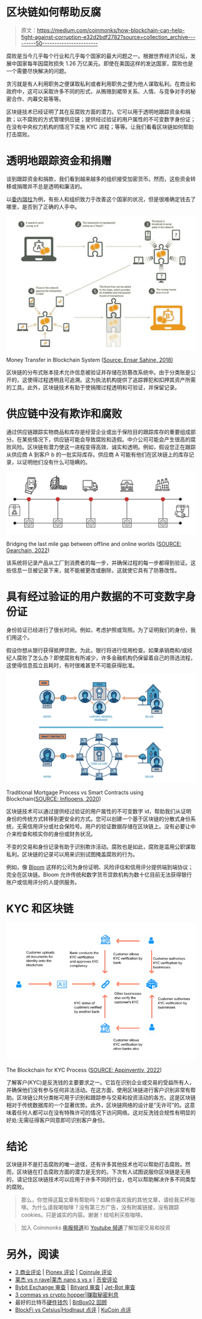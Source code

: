# 区块链如何帮助反腐

> 原文：<https://medium.com/coinmonks/how-blockchain-can-help-fight-against-corruption-e32d2bdf2782?source=collection_archive---------50----------------------->

腐败是当今几乎每个行业和几乎每个国家的最大问题之一。根据世界经济论坛，发展中国家每年因腐败损失 1.26 万亿美元。即使在美国这样的发达国家，腐败也是一个需要尽快解决的问题。

贪污就是有人利用职务之便谋取私利或者利用职务之便为他人谋取私利。在商业和政府中，这可以采取许多不同的形式，从贿赂到裙带关系、人情、与竞争对手的秘密合作、内幕交易等等。

区块链技术已经证明了其在反腐败方面的潜力。它可以用于透明地跟踪资金和捐款；以不腐败的方式管理供应链；提供经过验证的用户属性的不可变数字身份证；在没有中央权力机构的情况下实施 KYC 进程；等等。让我们看看区块链如何帮助打击腐败。

# 透明地跟踪资金和捐赠

谈到跟踪资金和捐款，我们看到越来越多的组织接受加密货币。然而，这些资金转移或捐赠并不总是透明和廉洁的。

以[委内瑞拉](https://www.thedialogue.org/analysis/corruption-and-crisis-in-venezuela-asset-repatriation-for-humanitarian-relief/)为例，有些人和组织致力于改善这个国家的状况，但是很难确定钱去了哪里，是否到了正确的人手中。

![](img/5f55981f75e4ce77159ce9aa83676d0a.png)

Money Transfer in Blockchain System ([Source: Ensar Sahine, 2018)](https://www.researchgate.net/figure/Money-Transfer-in-Blockchain-System_fig2_329775273)

区块链的分布式账本技术允许信息被验证并存储在防篡改系统中。由于分类账是公开的，这使得过程透明且可追溯。这为执法机构提供了追踪罪犯和扣押其资产所需的工具。此外，区块链技术有助于使捐赠过程透明和可验证，并保留记录。

# 供应链中没有欺诈和腐败

通过供应链跟踪实物商品和库存是经营企业或出于保险目的跟踪库存的重要组成部分。在某些情况下，供应链可能会导致腐败和造假。中介公司可能会产生很高的腐败风险。区块链有潜力使这一进程变得高效、诚实和透明。例如，假设您正在跟踪从供应商 A 到客户 b 的一批实际库存。供应商 A 可能有他们在区块链上的库存记录，以证明他们没有什么可隐瞒的。

![](img/c2c0c5cfeb81912809d7b5b328226ba9.png)

Bridging the last mile gap between offline and online worlds ([SOURCE: Gearchain, 2022](http://www.gearchain.io))

该系统将记录产品从工厂到消费者的每一步，并确保过程的每一步都得到验证。这些信息一旦被记录下来，就不能被更改或删除，这就使它具有了防篡改性。

# 具有经过验证的用户数据的不可变数字身份证

身份验证已经进行了很长时间。例如，考虑护照或驾照。为了证明我们的身份，我们用这个。

假设你想从银行获得抵押贷款。为此，银行将进行信用检查。如果承销商和/或经纪人腐败了怎么办？即使腐败有所减少，许多金融机构仍保留着自己的筛选流程，这使得信息孤立且耗时，有时很难甚至不可能获得批准。

![](img/7ee7b07e86d98b0981acbede0d91512a.png)

Traditional Mortgage Process vs Smart Contracts using Blockchain([SOURCE: Inflooens, 2020](https://www.inflooens.com/blockchain-technology-transforming-the-mortgage-lifecycle))

区块链技术可以通过提供经过验证的用户属性的不可变数字 id，帮助我们从证明身份的传统方式转移到更安全的方式。您可以创建一个基于区块链的分散式身份系统，无需信用评分或社会保险号。用户的验证数据存储在区块链上。没有必要让中介来检查和核实你的身份或财务状况。

不变的交易和身份记录有助于识别欺诈活动。腐败也是如此，腐败是滥用公职谋取私利。区块链的记录可以用来识别试图掩盖腐败的行为。

例如，像 [Bloom](https://bloom.co/) 这样的公司为身份证明、风险评估和信用评分提供端到端协议；完全在区块链。Bloom 允许传统和数字货币贷款机构为数十亿目前无法获得银行账户或信用评分的人提供服务。

# KYC 和区块链

![](img/a585fecb567b6af38fccac4307126aa0.png)

The Blockchain for KYC Process ([SOURCE: Appinventiv, 2022](https://appinventiv.com/blog/use-blockchain-technology-for-kyc/))

了解客户(KYC)是反洗钱的主要要求之一。它旨在识别企业或交易的受益所有人，并确保他们没有参与任何非法活动。在这方面，使用区块链进行客户识别非常有帮助。区块链公共分类帐可用于识别和跟踪参与交易和投资活动的各方。这是区块链相对于传统数据库的一个显著优势。此外，区块链网络的设计是“无许可”的。这意味着任何人都可以在没有特殊许可的情况下访问网络。这对反洗钱合规性有明显的好处:无需征得客户同意即可识别客户身份。

# 结论

区块链并不是打击腐败的唯一途径，还有许多其他技术也可以帮助打击腐败。然而，区块链在打击腐败方面的潜力是无穷的。下次有人试图说服你区块链是无用的，请记住区块链技术可以应用于许多不同的行业，也可以帮助解决许多不同类型的腐败。

> 那么，你觉得这篇文章有帮助吗？如果你喜欢我的其他文章，请给我买杯咖啡。为什么请我喝咖啡？没有第三方广告，没有附属链接，没有跟踪 cookies。只是诚实的内容。谢谢！给哈利买些咖啡。

> 加入 Coinmonks [电报频道](https://t.me/coincodecap)和 [Youtube 频道](https://www.youtube.com/c/coinmonks/videos)了解加密交易和投资

# 另外，阅读

*   [3 商业评论](/coinmonks/3commas-review-an-excellent-crypto-trading-bot-2020-1313a58bec92) | [Pionex 评论](https://coincodecap.com/pionex-review-exchange-with-crypto-trading-bot) | [Coinrule 评论](/coinmonks/coinrule-review-2021-a-beginner-friendly-crypto-trading-bot-daf0504848ba)
*   [莱杰 vs n rave](/coinmonks/ledger-vs-ngrave-zero-7e40f0c1d694)|[莱杰 nano s vs x](/coinmonks/ledger-nano-s-vs-x-battery-hardware-price-storage-59a6663fe3b0) | [币安评论](/coinmonks/binance-review-ee10d3bf3b6e)
*   [Bybit Exchange 审查](/coinmonks/bybit-exchange-review-dbd570019b71) | [Bityard 审查](https://coincodecap.com/bityard-reivew) | [Jet-Bot 审查](https://coincodecap.com/jet-bot-review)
*   [3 commas vs crypto hopper](/coinmonks/3commas-vs-pionex-vs-cryptohopper-best-crypto-bot-6a98d2baa203)|[赚取秘密利息](/coinmonks/earn-crypto-interest-b10b810fdda3)
*   最好的比特币[硬件钱包](/coinmonks/hardware-wallets-dfa1211730c6) | [BitBox02 回顾](/coinmonks/bitbox02-review-your-swiss-bitcoin-hardware-wallet-c36c88fff29)
*   [BlockFi vs Celsius](/coinmonks/blockfi-vs-celsius-vs-hodlnaut-8a1cc8c26630)|[Hodlnaut 点评](/coinmonks/hodlnaut-review-best-way-to-hodl-is-to-earn-interest-on-your-bitcoin-6658a8c19edf) | [KuCoin 点评](https://coincodecap.com/kucoin-review)